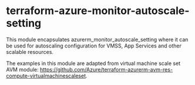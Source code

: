 # terraform-azure-monitor-autoscale-setting

This module encapsulates azurerm_monitor_autoscale_setting where it can be used for autoscaling configuration for VMSS, App Services and other scalable resources.

The examples in this module are adapted from virtual machine scale set AVM module: https://github.com/Azure/terraform-azurerm-avm-res-compute-virtualmachinescaleset.
